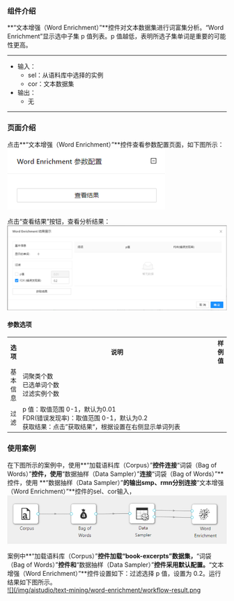 ### 组件介绍
**“文本增强（Word Enrichment）”**控件对文本数据集进行词富集分析。“Word Enrichment”显示选中子集 p 值列表。p 值越低，表明所选子集单词是重要的可能性更高。
<hr/>

- 输入：
  - sel：从语料库中选择的实例
  - cor：文本数据集
- 输出：
  - 无
<hr/>

### 页面介绍
点击**“文本增强（Word Enrichment）”**控件查看参数配置页面，如下图所示：  
[ ![](/img/aistudio/text-mining/word-enrichment/param.png) ](/img/aistudio/text-mining/word-enrichment/param.png)

点击“查看结果”按钮，查看分析结果：  
[ ![](/img/aistudio/text-mining/word-enrichment/visualization.png) ](/img/aistudio/text-mining/word-enrichment/visualization.png)

#### 参数选项
<table>
  <tr>
    <th>选项</th>
    <th width="650">说明</th>
    <th>样例值</th>
  </tr>
  <tr>
      <td>基本信息</td> 
      <td>
      词聚类个数 <br/>
      已选单词个数<br/>
      过滤实例个数<br/>
      </td> 
      <td></td>
  </tr>
  <tr>
      <td>过滤</td> 
      <td>
      p 值：取值范围 0-1，默认为0.01<br/>
      FDR(错误发现率)：取值范围 0-1，默认为0.2<br/>
      获取结果：点击”获取结果“，根据设置在右侧显示单词列表<br/>
      </td> 
      <td></td>
  </tr>
</table>

### 使用案例
在下图所示的案例中，使用**“加载语料库（Corpus）”**控件连接**“词袋（Bag of Words）”**控件，使用**“数据抽样（Data Sampler）”**连接**“词袋（Bag of Words）”**控件，使用 **“数据抽样（Data Sampler）”**的输出smp、rmn分别连接**“文本增强（Word Enrichment）”**控件的sel、cor输入，  
[ ![](/img/aistudio/text-mining/word-enrichment/workflow.png) ](/img/aistudio/text-mining/word-enrichment/workflow.png)

案例中**“加载语料库（Corpus）”**控件加载“book-excerpts”数据集，**“词袋（Bag of Words）”**控件和**“数据抽样（Data Sampler）”**控件采用默认配置。**“文本增强（Word Enrichment）”**控件设置如下：过滤选择 p 值，设置为 0.2。运行结果如下图所示。  
[ ![](/img/aistudio/text-mining/word-enrichment/workflow-result.png ](/img/aistudio/text-mining/word-enrichment/workflow-result.png)